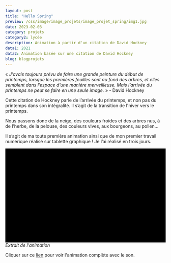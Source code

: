 ```yaml
---
layout: post
title: "Hello Spring"
preview: /css/image/image_projets/image_projet_spring/img1.jpg
date: 2023-02-03
category: projets 
category2: lycée
description: Animation à partir d'un citation de David Hockney
data1: 2021
data2: Animation basée sur une citation de David Hockney
blog: blogprojets
---
```


« <i>J’avais toujours prévu de faire une grande peinture du début de printemps, lorsque les premières feuilles sont au fond des arbres, et elles semblent dans l’espace d’une manière merveilleuse. Mais l’arrivée du printemps ne peut se faire en une seule image.</i> » - David Hockney

Cette citation de Hockney parle de l’arrivée du printemps, et non pas du printemps dans son intégralité. Il s’agit de la transition de l'hiver vers le printemps.

Nous passons donc de la neige, des couleurs froides et des arbres nus, à de l’herbe, de la pelouse, des couleurs vives, aux bourgeons, au pollen... 

Il s’agit de ma toute première animation ainsi que de mon premier travail numérique réalisé sur tablette graphique ! Je l’ai réalisé en trois jours.

<img onclick="Zoom(this)" style="display: block;" class="img-gallery" src="/css/image/image_projets/image_projet_spring/gif.gif">
<em>Extrait de l'animation</em>

Cliquer sur ce <a href="https://drive.google.com/file/d/10-k3yZbdivrJBV0E0Bm4OsT_VcaWwGZl/view?usp=sharing">lien</a> pour voir l'animation complète avec le son.


